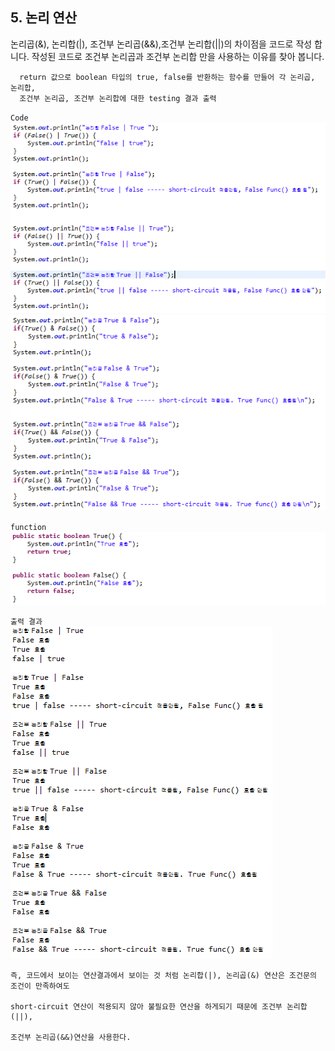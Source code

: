 ## 5. 논리 연산
  논리곱(&), 논리합(|), 조건부 논리곱(&&),조건부 논리합(||)의 차이점을 코드로 작성 합니다.
  작성된 코드로 조건부 논리곱과 조건부 논리합 만을 사용하는 이유를 찾아 봅니다.

  ```
    return 값으로 boolean 타입의 true, false를 반환하는 함수를 만들어 각 논리곱, 논리합,
    조건부 논리곱, 조건부 논리합에 대한 testing 결과 출력  
  ```

`Code`
<br>
  <img src="../pictures/5/LogicalOperation1.PNG">
  <img src="../pictures/5/LogicalOperation2.PNG">
<br>

`function`
<br>
  <img src="../pictures/5/LogicalOperation3.PNG">
<br>

`출력 결과`
<br>
  <img src="../pictures/5/LogicalOperation4.PNG">
<br>

```
즉, 코드에서 보이는 연산결과에서 보이는 것 처럼 논리합(|), 논리곱(&) 연산은 조건문의 조건이 만족하여도

short-circuit 연산이 적용되지 않아 불필요한 연산을 하게되기 때문에 조건부 논리합(||),

조건부 논리곱(&&)연산을 사용한다.

```
